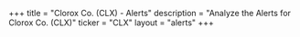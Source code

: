 +++
title = "Clorox Co. (CLX) - Alerts"
description = "Analyze the Alerts for Clorox Co. (CLX)"
ticker = "CLX"
layout = "alerts"
+++


